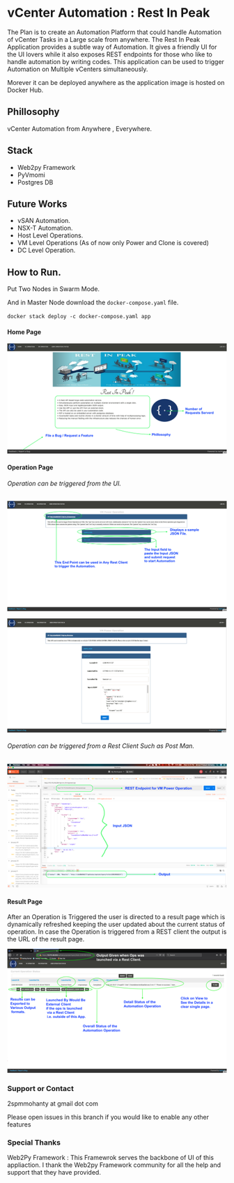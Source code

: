 # vCenter Automation :  Rest In Peak

The Plan is to create an Automation Platform that could handle Automation of vCenter Tasks in a Large scale from anywhere. 
The Rest In Peak Application provides a subtle way of Automation. It gives a friendly UI for the UI lovers while it also exposes REST endpoints for those who like to handle automation by writing codes.
This application can be used to trigger Automation on Multiple vCenters simultaneously.

Morever it can be deployed anywhere as the application image is hosted on Docker Hub.


## Phillosophy

vCenter Automation from Anywhere , Everywhere.

## Stack

- Web2py Framework
- PyVmomi
- Postgres DB

## Future Works

- vSAN Automation.
- NSX-T Automation.
- Host Level Operations.
- VM Level Operations (As of now only Power and Clone is covered)
- DC Level Operation.

## How to Run.

Put Two Nodes in Swarm Mode.

And in Master Node download the `docker-compose.yaml` file.

`docker stack deploy -c docker-compose.yaml app`

#### Home Page

![Home Page](https://raw.githubusercontent.com/2spmohanty/vcenter-automation/master/Images/HomePage.png)

#### Operation Page

###### Operation can be triggered from the UI.

![VM Power Ops](https://raw.githubusercontent.com/2spmohanty/vcenter-automation/master/Images/Page_Explanation.png)

![Trigger Ops UI](https://raw.githubusercontent.com/2spmohanty/vcenter-automation/master/Images/Triggering_Ops_UI.png)

###### Operation can be triggered from a Rest Client Such as Post Man.

![Postman](https://raw.githubusercontent.com/2spmohanty/vcenter-automation/master/Images/Postman.png)

#### Result Page

After an Operation is Triggered the user is directed to a result page which is dynamically refreshed keeping the user updated about the current status of operation. In case the Operation is triggered from a REST client the output is the URL of the result page.

![Result](https://raw.githubusercontent.com/2spmohanty/vcenter-automation/master/Images/Result_External_Client.png)


### Support or Contact

2spmmohanty at gmail dot com

Please open issues in this branch if you would like to enable any other features


### Special Thanks

Web2Py Framework : This Framewrok serves the backbone of UI of this appliaction. I thank the Web2py Framework community for all the help and support that they have provided.
